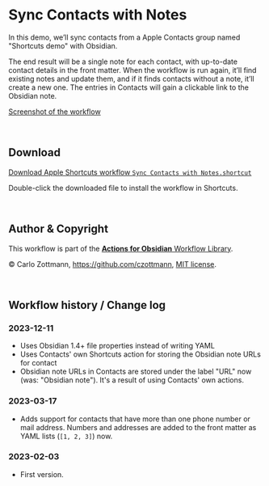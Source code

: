 # Sync Contacts with Notes

In this demo, we’ll sync contacts from a Apple Contacts group named "Shortcuts demo" with Obsidian.

The end result will be a single note for each contact, with up-to-date contact details in the front matter. When the workflow is run again, it’ll find existing notes and update them, and if it finds contacts without a note, it’ll create a new one. The entries in Contacts will gain a clickable link to the Obsidian note.

[Screenshot of the workflow](<Sync Contacts with Notes.png>)

&nbsp;

## Download

[Download Apple Shortcuts workflow `Sync Contacts with Notes.shortcut`](<Sync Contacts with Notes.shortcut?raw=1>)

Double-click the downloaded file to install the workflow in Shortcuts.

&nbsp;

## Author & Copyright

This workflow is part of the [**Actions for Obsidian** Workflow Library](https://obsidian.actions.work/workflows).

&copy; Carlo Zottmann, https://github.com/czottmann, [MIT license](../LICENSE).

&nbsp;

## Workflow history / Change log

### 2023-12-11

- Uses Obsidian 1.4+ file properties instead of writing YAML
- Uses Contacts' own Shortcuts action for storing the Obsidian note URLs for contact
- Obsidian note URLs in Contacts are stored under the label "URL" now (was: "Obsidian note"). It's a result of using Contacts' own actions.


### 2023-03-17

- Adds support for contacts that have more than one phone number or mail address. Numbers and addresses are added to the front matter as YAML lists (`[1, 2, 3]`) now.


### 2023-02-03

- First version.

